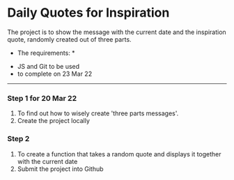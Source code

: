 # Daily Quotes for Inspiration
The project is to show the message with the current date and the inspiration quote, randomly created out of three parts.
* The requirements: *
- JS and Git to be used
- to complete on 23 Mar 22

---
### Step 1 for 20 Mar 22
1. To find out how to wisely create 'three parts messages'.
2. Create the project locally

### Step 2
1. To create a function that takes a random quote and displays it together with the current date
2. Submit the project into Github
